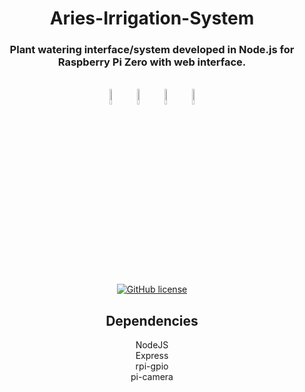 <div align="center">
 <h1>Aries-Irrigation-System</h1>
<h3><b>Plant watering interface/system developed in Node.js for Raspberry Pi Zero with web interface.</b></h3>
<br>
 <img src="https://user-images.githubusercontent.com/55529237/138312725-f9512b71-ddfb-4771-82de-d3dcaaf6f403.png" width="8%" ></img> 
 <img src="https://user-images.githubusercontent.com/55529237/138305353-178f1c71-1715-40e5-b720-50a863bacccc.png" width="8%" ></img>
 <img src="https://user-images.githubusercontent.com/55529237/138307534-48783f4c-c0af-49e0-8c09-53b7597f931c.png" width="8%" ></img>
 <img src="https://user-images.githubusercontent.com/55529237/138309405-d9989515-14a6-4093-a3e2-754e9629cad1.png" width="8%" ></img> 
 <br>
<a href="https://github.com/Abhirup27/Aries-Irrigation-System/blob/main/LICENSE" style="max-width: 100%;margin: 10px;"><img alt="GitHub license" src="https://img.shields.io/github/license/Abhirup27/Aries-Irrigation-System?style=for-the-badge"></a>
<h2>Dependencies</h2>
NodeJS
<br>
Express
<br>
rpi-gpio
<br>
pi-camera
 </div>
